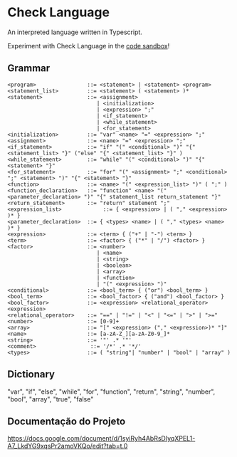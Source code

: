 # Check Language
An interpreted language written in Typescript.

Experiment with Check Language in the [code sandbox](https://thiagobapt.github.io/CheckLanguage/)!


## Grammar
```
<program>                ::= <statement> | <statement> <program>
<statement_list>         ::= <statement> ( <statement> )*
<statement>              ::= <assignment> 
                            | <initialization> 
                            | <expression> ";"
                            | <if_statement>
                            | <while_statement>
                            | <for_statement>
<initialization>         ::= "var" <name> "=" <expression> ";"
<assignment>             ::= <name> "=" <expression> ";"
<if_statement>           ::= "if" "(" <conditional> ")" "{" <statement_list> "}" ("else" "{" <statement_list> "}" )
<while_statement>        ::= "while" "(" <conditional> ")" "{" <statement> "}"
<for_statement>          ::= "for" "(" <assignment> ";" <conditional> ";" <statement> ")" "{" <statement> "}"
<function>               ::= <name> "(" <expression_list> ")" ( ";" )
<function_declaration>   ::= "function" <name> "(" <parameter_declaration> ")" "{" statement_list return_statement "}"
<return_statement>       ::= "return" statement ";"
<expression_list>             ::= { <expression> | ( "," <expression> )* }
<parameter_declaration>  ::= { <types> <name> | ( "," <types> <name> )* }
<expression>             ::= <term> { ("+" | "-") <term> }
<term>                   ::= <factor> { ("*" | "/") <factor> }
<factor>                 ::= <number> 
                            | <name> 
                            | <string>
                            | <boolean>
                            | <array>
                            | <function>
                            | "(" <expression> ")"
<conditional>            ::= <bool_term> { ("or") <bool_term> }
<bool_term>              ::= <bool_factor> { ("and") <bool_factor> }
<bool_factor>            ::= <expression> <relational_operator> <expression>
<relational_operator>    ::= "==" | "!=" | "<" | "<=" | ">" | ">="
<number>                 ::= [0-9]+
<array>                  ::= "[" <expression> ("," <expression>)* "]"
<name>                   ::= [a-zA-Z_][a-zA-Z0-9_]*
<string>                 ::= '"' .* '"'
<comment>                 ::= '/*' .* '*/'
<types>                  ::= ( "string"| "number" | "bool" | "array" )
```

## Dictionary

"var", "if", "else", "while", "for", "function", "return", "string", "number", "bool", "array", "true", "false"

## Documentação do Projeto
https://docs.google.com/document/d/1syiRyh4AbRsDIyqXPEL1-A7_LkdYG9xqsPr2amoVKQo/edit?tab=t.0
